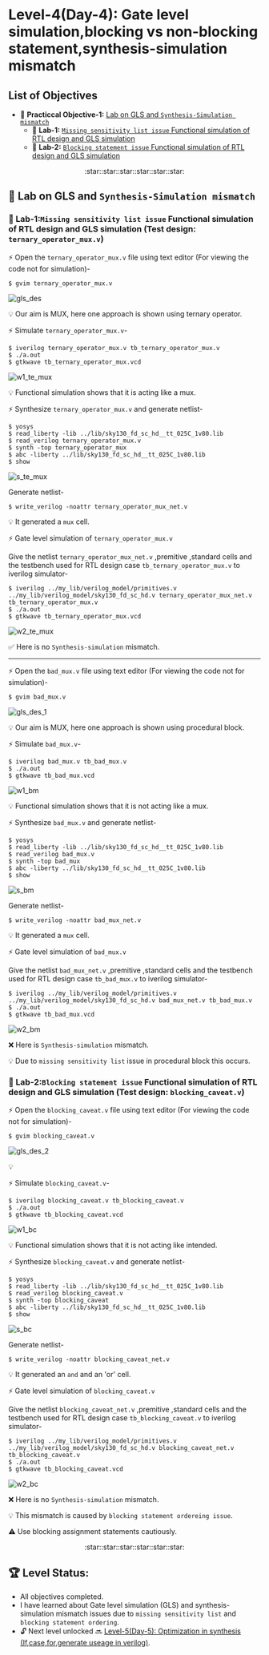 # Level-4(Day-4): Gate level simulation,blocking vs non-blocking statement,synthesis-simulation mismatch


## List of Objectives

 - :dart: <b>Practiccal Objective-1:</b> [Lab on GLS and `Synthesis-Simulation mismatch`](#dart-lab-on-gls-and-synthesis-simulation-mismatch
)
   - :microscope: <b>Lab-1:</b> [`Missing sensitivity list issue` Functional simulation of RTL design and GLS simulation](#microscope-lab-1missing-sensitivity-list-issue-functional-simulation-of-rtl-design-and-gls-simulation-test-design-ternary_operator_muxv
)
   - :microscope: <b>Lab-2:</b> [`Blocking statement issue` Functional simulation of RTL design and GLS simulation](#microscope-lab-2blocking-statement-issue-functional-simulation-of-rtl-design-and-gls-simulation-test-design-blocking_caveatv)
     
 <div align="center">:star::star::star::star::star::star:</div> 
 
## :dart: Lab on GLS and `Synthesis-Simulation mismatch`
 ### :microscope: Lab-1:`Missing sensitivity list issue` Functional simulation of RTL design and GLS simulation (Test design: `ternary_operator_mux.v`)
   
   :zap: Open the `ternary_operator_mux.v` file using text editor (For viewing the code not for simulation)-
     
   ```
   $ gvim ternary_operator_mux.v 
   ```
   ![gls_des](images/gls_des.png)

   :bulb: Our aim is MUX, here one approach is shown using ternary operator.
   
   :zap: Simulate `ternary_operator_mux.v`-

   ```
   $ iverilog ternary_operator_mux.v tb_ternary_operator_mux.v
   $ ./a.out
   $ gtkwave tb_ternary_operator_mux.vcd

   ```

   ![w1_te_mux](images/w1_te_mux.png)

   :bulb: Functional simulation shows that it is acting like a mux.

   :zap: Synthesize `ternary_operator_mux.v` and generate netlist-
   
   ```
   $ yosys
   $ read_liberty -lib ../lib/sky130_fd_sc_hd__tt_025C_1v80.lib
   $ read_verilog ternary_operator_mux.v
   $ synth -top ternary_operator_mux
   $ abc -liberty ../lib/sky130_fd_sc_hd__tt_025C_1v80.lib
   $ show
   ```
   ![s_te_mux](images/s_te_mux.png)

   Generate netlist-
   
   ```
   $ write_verilog -noattr ternary_operator_mux_net.v
   ```

   :bulb: It generated a `mux` cell.

   :zap: Gate level simulation of `ternary_operator_mux.v`
   
   
 Give the netlist `ternary_operator_mux_net.v` ,premitive ,standard cells and the testbench used for RTL design case `tb_ternary_operator_mux.v` to iverilog simulator-
    
   ```
   $ iverilog ../my_lib/verilog_model/primitives.v ../my_lib/verilog_model/sky130_fd_sc_hd.v ternary_operator_mux_net.v tb_ternary_operator_mux.v
   $ ./a.out
   $ gtkwave tb_ternary_operator_mux.vcd

   ```
   ![w2_te_mux](images/w2_te_mux.png)

   :white_check_mark: Here is no `Synthesis-simulation` mismatch.

  ---

  :zap: Open the `bad_mux.v` file using text editor (For viewing the code not for simulation)-
     
   ```
   $ gvim bad_mux.v 
   ```
   ![gls_des_1](images/gls_des_1.png)

   :bulb: Our aim is MUX, here one approach is shown using procedural block.
   
   :zap: Simulate `bad_mux.v`-

   ```
   $ iverilog bad_mux.v tb_bad_mux.v
   $ ./a.out
   $ gtkwave tb_bad_mux.vcd

   ```

   ![w1_bm](images/w1_bm.png)

   :bulb: Functional simulation shows that it is not acting like a mux.

   :zap: Synthesize `bad_mux.v` and generate netlist-
   
   ```
   $ yosys
   $ read_liberty -lib ../lib/sky130_fd_sc_hd__tt_025C_1v80.lib
   $ read_verilog bad_mux.v
   $ synth -top bad_mux
   $ abc -liberty ../lib/sky130_fd_sc_hd__tt_025C_1v80.lib
   $ show
   ```
   ![s_bm](images/s_bm.png)

   Generate netlist-
   
   ```
   $ write_verilog -noattr bad_mux_net.v
   ```

   :bulb: It generated a `mux` cell.

   :zap: Gate level simulation of `bad_mux.v`
   
   
 Give the netlist `bad_mux_net.v` ,premitive ,standard cells and the testbench used for RTL design case `tb_bad_mux.v` to iverilog simulator-
    
   ```
   $ iverilog ../my_lib/verilog_model/primitives.v ../my_lib/verilog_model/sky130_fd_sc_hd.v bad_mux_net.v tb_bad_mux.v
   $ ./a.out
   $ gtkwave tb_bad_mux.vcd

   ```
   ![w2_bm](images/w2_bm.png)

   :x: Here is `Synthesis-simulation` mismatch.

   :bulb: Due to `missing sensitivity list` issue in procedural block this occurs.
   
 ### :microscope: Lab-2:`Blocking statement issue` Functional simulation of RTL design and GLS simulation (Test design: `blocking_caveat.v`)
   
   :zap: Open the `blocking_caveat.v` file using text editor (For viewing the code not for simulation)-
     
   ```
   $ gvim blocking_caveat.v 
   ```
   ![gls_des_2](images/gls_des_2.png)

   :bulb:
   
   :zap: Simulate `blocking_caveat.v`-

   ```
   $ iverilog blocking_caveat.v tb_blocking_caveat.v
   $ ./a.out
   $ gtkwave tb_blocking_caveat.vcd

   ```

   ![w1_bc](images/w1_bc.png)

   :bulb: Functional simulation shows that it is not acting like intended.

   :zap: Synthesize `blocking_caveat.v` and generate netlist-
   
   ```
   $ yosys
   $ read_liberty -lib ../lib/sky130_fd_sc_hd__tt_025C_1v80.lib
   $ read_verilog blocking_caveat.v
   $ synth -top blocking_caveat
   $ abc -liberty ../lib/sky130_fd_sc_hd__tt_025C_1v80.lib
   $ show
   ```
   ![s_bc](images/s_bc.png)

   Generate netlist-
   
   ```
   $ write_verilog -noattr blocking_caveat_net.v
   ```

   :bulb: It generated an `and` and an 'or' cell.

   :zap: Gate level simulation of `blocking_caveat.v`
   
   
 Give the netlist `blocking_caveat_net.v` ,premitive ,standard cells and the testbench used for RTL design case `tb_blocking_caveat.v` to iverilog simulator-
    
   ```
   $ iverilog ../my_lib/verilog_model/primitives.v ../my_lib/verilog_model/sky130_fd_sc_hd.v blocking_caveat_net.v tb_blocking_caveat.v
   $ ./a.out
   $ gtkwave tb_blocking_caveat.vcd

   ```
   ![w2_bc](images/w2_bc.png)

   :x: Here is no `Synthesis-simulation` mismatch.
   
   :bulb: This mismatch is caused by `blocking statement ordereing issue`.

   :warning: Use blocking assignment statements cautiously.
 
   <div align="center">:star::star::star::star::star::star:</div> 
   
## :trophy: Level Status: 

- All objectives completed.
- I have learned about Gate level simulation (GLS) and synthesis-simulation mismatch issues due to `missing sensitivity list` and `blocking statement ordering`.
- 🔓 Next level unlocked 🔜 [Level-5(Day-5): Optimization in synthesis (If,case,for,generate useage in verilog)](../Level_5/readme.md).




